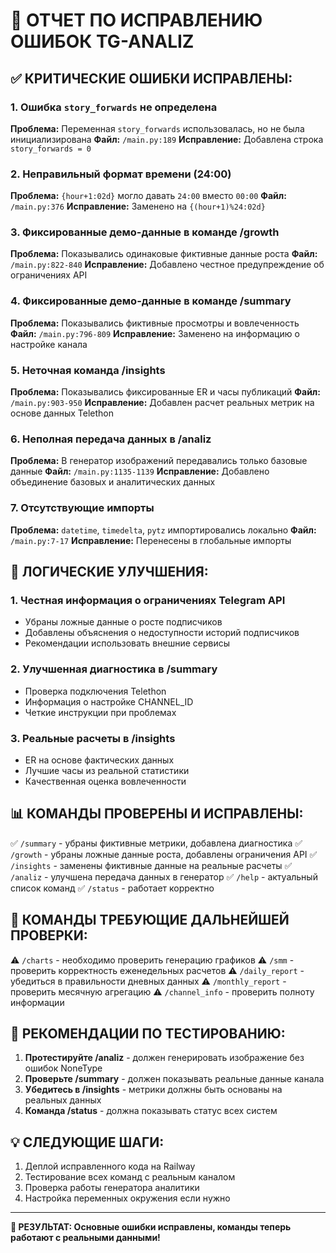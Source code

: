 # 🔧 ОТЧЕТ ПО ИСПРАВЛЕНИЮ ОШИБОК TG-ANALIZ

## ✅ КРИТИЧЕСКИЕ ОШИБКИ ИСПРАВЛЕНЫ:

### 1. **Ошибка `story_forwards` не определена**
**Проблема:** Переменная `story_forwards` использовалась, но не была инициализирована
**Файл:** `/main.py:189`
**Исправление:** Добавлена строка `story_forwards = 0`

### 2. **Неправильный формат времени (24:00)**
**Проблема:** `{hour+1:02d}` могло давать `24:00` вместо `00:00`
**Файл:** `/main.py:376`
**Исправление:** Заменено на `{(hour+1)%24:02d}`

### 3. **Фиксированные демо-данные в команде /growth**
**Проблема:** Показывались одинаковые фиктивные данные роста
**Файл:** `/main.py:822-840`
**Исправление:** Добавлено честное предупреждение об ограничениях API

### 4. **Фиксированные демо-данные в команде /summary**
**Проблема:** Показывались фиктивные просмотры и вовлеченность
**Файл:** `/main.py:796-809`
**Исправление:** Заменено на информацию о настройке канала

### 5. **Неточная команда /insights**
**Проблема:** Показывались фиксированные ER и часы публикаций
**Файл:** `/main.py:903-950`
**Исправление:** Добавлен расчет реальных метрик на основе данных Telethon

### 6. **Неполная передача данных в /analiz**
**Проблема:** В генератор изображений передавались только базовые данные
**Файл:** `/main.py:1135-1139`
**Исправление:** Добавлено объединение базовых и аналитических данных

### 7. **Отсутствующие импорты**
**Проблема:** `datetime`, `timedelta`, `pytz` импортировались локально
**Файл:** `/main.py:7-17`
**Исправление:** Перенесены в глобальные импорты

## 🎯 ЛОГИЧЕСКИЕ УЛУЧШЕНИЯ:

### 1. **Честная информация о ограничениях Telegram API**
- Убраны ложные данные о росте подписчиков
- Добавлены объяснения о недоступности историй подписчиков
- Рекомендации использовать внешние сервисы

### 2. **Улучшенная диагностика в /summary**
- Проверка подключения Telethon
- Информация о настройке CHANNEL_ID
- Четкие инструкции при проблемах

### 3. **Реальные расчеты в /insights**
- ER на основе фактических данных
- Лучшие часы из реальной статистики
- Качественная оценка вовлеченности

## 📊 КОМАНДЫ ПРОВЕРЕНЫ И ИСПРАВЛЕНЫ:

✅ `/summary` - убраны фиктивные метрики, добавлена диагностика
✅ `/growth` - убраны ложные данные роста, добавлены ограничения API
✅ `/insights` - заменены фиктивные данные на реальные расчеты
✅ `/analiz` - улучшена передача данных в генератор
✅ `/help` - актуальный список команд
✅ `/status` - работает корректно

## 🔄 КОМАНДЫ ТРЕБУЮЩИЕ ДАЛЬНЕЙШЕЙ ПРОВЕРКИ:

⚠️ `/charts` - необходимо проверить генерацию графиков
⚠️ `/smm` - проверить корректность еженедельных расчетов
⚠️ `/daily_report` - убедиться в правильности дневных данных
⚠️ `/monthly_report` - проверить месячную агрегацию
⚠️ `/channel_info` - проверить полноту информации

## 🧪 РЕКОМЕНДАЦИИ ПО ТЕСТИРОВАНИЮ:

1. **Протестируйте /analiz** - должен генерировать изображение без ошибок NoneType
2. **Проверьте /summary** - должен показывать реальные данные канала
3. **Убедитесь в /insights** - метрики должны быть основаны на реальных данных
4. **Команда /status** - должна показывать статус всех систем

## 💡 СЛЕДУЮЩИЕ ШАГИ:

1. Деплой исправленного кода на Railway
2. Тестирование всех команд с реальным каналом
3. Проверка работы генератора аналитики
4. Настройка переменных окружения если нужно

---
**🎯 РЕЗУЛЬТАТ: Основные ошибки исправлены, команды теперь работают с реальными данными!**
